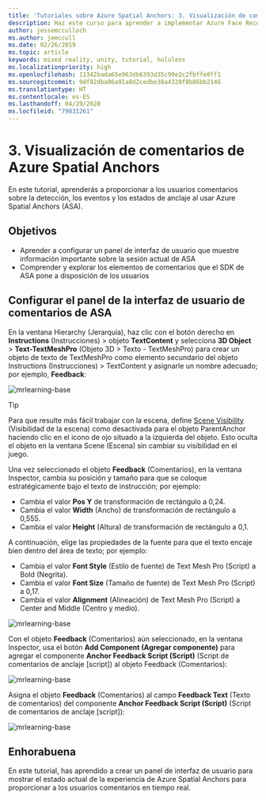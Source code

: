 ```yaml
---
title: 'Tutoriales sobre Azure Spatial Anchors: 3. Visualización de comentarios de Azure Spatial Anchors'
description: Haz este curso para aprender a implementar Azure Face Recognition dentro de una aplicación de realidad mixta.
author: jessemcculloch
ms.author: jemccull
ms.date: 02/26/2019
ms.topic: article
keywords: mixed reality, unity, tutorial, hololens
ms.localizationpriority: high
ms.openlocfilehash: 11342bada65e963db6393d35c99e2c2fbffe8ff1
ms.sourcegitcommit: 9df82dba06a91a8d2cedbe38a4328f8b86bb2146
ms.translationtype: HT
ms.contentlocale: es-ES
ms.lasthandoff: 04/29/2020
ms.locfileid: "79031261"
---
```

# <a name="3-displaying-azure-spatial-anchor-feedback"></a>3. Visualización de comentarios de Azure Spatial Anchors

En este tutorial, aprenderás a proporcionar a los usuarios comentarios sobre la detección, los eventos y los estados de anclaje al usar Azure Spatial Anchors (ASA).

## <a name="objectives"></a>Objetivos

* Aprender a configurar un panel de interfaz de usuario que muestre información importante sobre la sesión actual de ASA
* Comprender y explorar los elementos de comentarios que el SDK de ASA pone a disposición de los usuarios

## <a name="set-up-asa-feedback-ui-panel"></a>Configurar el panel de la interfaz de usuario de comentarios de ASA

En la ventana Hierarchy (Jerarquía), haz clic con el botón derecho en **Instructions** (Instrucciones) > objeto **TextContent** y selecciona **3D Object** > **Text-TextMeshPro** (Objeto 3D > Texto - TextMeshPro) para crear un objeto de texto de TextMeshPro como elemento secundario del objeto Instructions (Instrucciones) > TextContent y asignarle un nombre adecuado; por ejemplo, **Feedback**:

![mrlearning-base](images/mrlearning-asa/tutorial3-section1-step1-1.png)

> [!TIP]
> Para que resulte más fácil trabajar con la escena, define <a href="https://docs.unity3d.com/Manual/SceneVisibility.html" target="_blank">Scene Visibility</a> (Visibilidad de la escena) como desactivada para el objeto ParentAnchor haciendo clic en el icono de ojo situado a la izquierda del objeto. Esto oculta el objeto en la ventana Scene (Escena) sin cambiar su visibilidad en el juego.

Una vez seleccionado el objeto **Feedback** (Comentarios), en la ventana Inspector, cambia su posición y tamaño para que se coloque estratégicamente bajo el texto de instrucción; por ejemplo:

* Cambia el valor **Pos Y** de transformación de rectángulo a 0,24.
* Cambia el valor **Width** (Ancho) de transformación de rectángulo a 0,555.
* Cambia el valor **Height** (Altura) de transformación de rectángulo a 0,1.

A continuación, elige las propiedades de la fuente para que el texto encaje bien dentro del área de texto; por ejemplo:

* Cambia el valor **Font Style** (Estilo de fuente) de Text Mesh Pro (Script) a Bold (Negrita).
* Cambia el valor **Font Size** (Tamaño de fuente) de Text Mesh Pro (Script) a 0,17.
* Cambia el valor **Alignment** (Alineación) de Text Mesh Pro (Script) a Center and Middle (Centro y medio).

![mrlearning-base](images/mrlearning-asa/tutorial3-section1-step1-2.png)

Con el objeto **Feedback** (Comentarios) aún seleccionado, en la ventana Inspector, usa el botón **Add Component (Agregar componente)** para agregar el componente **Anchor Feedback Script (Script)** (Script de comentarios de anclaje [script]) al objeto Feedback (Comentarios):

![mrlearning-base](images/mrlearning-asa/tutorial3-section1-step1-3.png)

Asigna el objeto **Feedback** (Comentarios) al campo **Feedback Text** (Texto de comentarios) del componente **Anchor Feedback Script (Script)** (Script de comentarios de anclaje [script]):

![mrlearning-base](images/mrlearning-asa/tutorial3-section1-step1-4.png)

## <a name="congratulations"></a>Enhorabuena

En este tutorial, has aprendido a crear un panel de interfaz de usuario para mostrar el estado actual de la experiencia de Azure Spatial Anchors para proporcionar a los usuarios comentarios en tiempo real.
